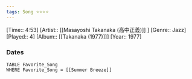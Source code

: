 ```yaml
---
tags: Song ⭐⭐⭐⭐ 
---
```

[Time:: 4:53]
[Artist:: [[Masayoshi Takanaka (高中正義)]] ]
[Genre:: Jazz]
[Played:: 4]
[Album:: [[Takanaka (1977)]]]
[Year:: 1977]
### Dates
````dataview
TABLE Favorite_Song
WHERE Favorite_Song = [[Summer Breeze]]
````